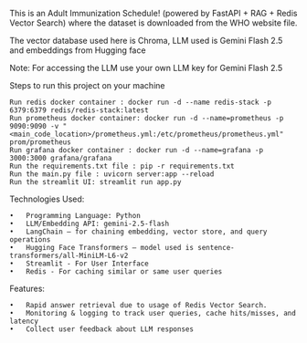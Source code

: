 This is an Adult Immunization Schedule! (powered by FastAPI + RAG + Redis Vector Search) where the dataset is downloaded from the WHO website  file.

The vector database used here is Chroma, LLM used is Gemini Flash 2.5 and embeddings from Hugging face

Note: For accessing the LLM use your own LLM key for Gemini Flash 2.5

Steps to run this project on your machine
    
    Run redis docker container : docker run -d --name redis-stack -p 6379:6379 redis/redis-stack:latest
    Run prometheus docker container: docker run -d --name=prometheus -p 9090:9090 -v "<main_code_location>/prometheus.yml:/etc/prometheus/prometheus.yml" prom/prometheus
    Run grafana docker container : docker run -d --name=grafana -p 3000:3000 grafana/grafana
    Run the requirements.txt file : pip -r requirements.txt
    Run the main.py file : uvicorn server:app --reload
    Run the streamlit UI: streamlit run app.py

Technologies Used:

    •	Programming Language: Python
    •	LLM/Embedding API: gemini-2.5-flash
    •	LangChain – for chaining embedding, vector store, and query operations
    •	Hugging Face Transformers – model used is sentence-transformers/all-MiniLM-L6-v2
    •	Streamlit - For User Interface
    •	Redis - For caching similar or same user queries

Features:

    •	Rapid answer retrieval due to usage of Redis Vector Search.
    •	Monitoring & logging to track user queries, cache hits/misses, and latency
    •	Collect user feedback about LLM responses

    
